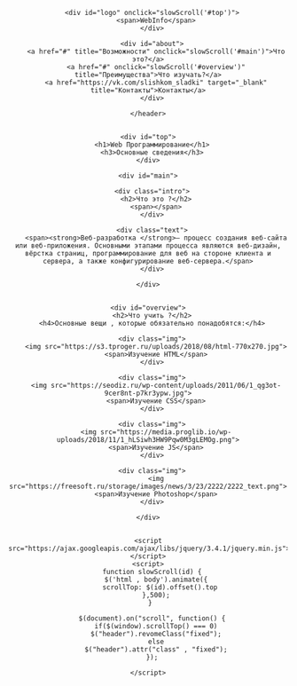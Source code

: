 <DOCTYPE html>
<html>
  <head>
<title>WebInfo</title>
<meta charset="Utf-8">
<link rel="stylesheet" href="WebInfo.css">
  </head>
   <body>
    <header>

      <div id="logo" onclick="slowScroll('#top')">
        <span>WebInfo</span>
      </div>

      <div id="about">
        <a href="#" title="Возможности" onclick="slowScroll('#main')">Что это?</a>
        <a href="#" onclick="slowScroll('#overview')" title="Преимущества">Что изучать?</a>
        <a href="https://vk.com/slishkom_sladki" target="_blank" title="Контакты">Контакты</a>
      </div>

    </header>


    <div id="top">
      <h1>Web Программирование</h1>
      <h3>Основные сведения</h3>
    </div>

    <div id="main">

      <div class="intro">
        <h2>Что это ?</h2>
        <span></span>
      </div>

      <div class="text">
        <span><strong>Веб-разработка </strong>— процесс создания веб-сайта или веб-приложения. Основными этапами процесса являются веб-дизайн, вёрстка страниц, программирование для веб на стороне клиента и сервера, а также конфигурирование веб-сервера.</span>
      </div>

    </div>


    <div id="overview">
      <h2>Что учить ?</h2>
      <h4>Основные вещи , которые обязательно понадобятся:</h4>

      <div class="img">
        <img src="https://s3.tproger.ru/uploads/2018/08/html-770x270.jpg">
        <span>Изучение HTML</span>
      </div>

      <div class="img">
        <img src="https://seodiz.ru/wp-content/uploads/2011/06/1_qg3ot-9cer8nt-p7kr3ypw.jpg">
        <span>Изучение CSS</span>
      </div>

      <div class="img">
        <img src="https://media.proglib.io/wp-uploads/2018/11/1_hLSiwh3HW9Pqw0M3gLEMOg.png">
        <span>Изучение JS</span>
      </div>

      <div class="img">
        <img src="https://freesoft.ru/storage/images/news/3/23/2222/2222_text.png">
        <span>Изучение Photoshop</span>
      </div>

    </div>

    
    <script src="https://ajax.googleapis.com/ajax/libs/jquery/3.4.1/jquery.min.js"></script>
    <script>
      function slowScroll(id) {
        $('html , body').animate({
          scrollTop: $(id).offset().top
        },500);
      } 

      $(document).on("scroll", function() {
        if($(window).scrollTop() === 0)
        $("header").revomeClass("fixed");
        else
        $("header").attr("class" , "fixed");
      });

    </script>
  </body>
</html>
